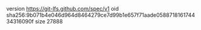 version https://git-lfs.github.com/spec/v1
oid sha256:9b071b4e046d964d8464279ce7d99b1e657f71aade058871816174434316090f
size 27888

